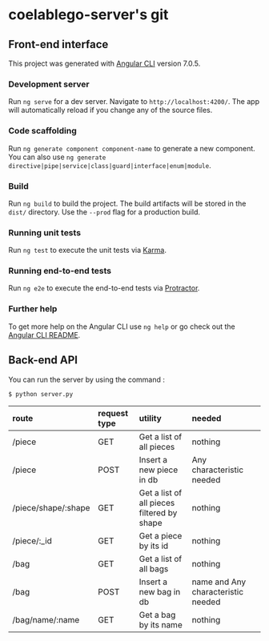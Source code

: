 # coelablego-server's git

## Front-end interface
This project was generated with [Angular CLI](https://github.com/angular/angular-cli) version 7.0.5.

### Development server
Run `ng serve` for a dev server. Navigate to `http://localhost:4200/`. The app will automatically reload if you change any of the source files.

### Code scaffolding
Run `ng generate component component-name` to generate a new component. You can also use `ng generate directive|pipe|service|class|guard|interface|enum|module`.

### Build
Run `ng build` to build the project. The build artifacts will be stored in the `dist/` directory. Use the `--prod` flag for a production build.

### Running unit tests
Run `ng test` to execute the unit tests via [Karma](https://karma-runner.github.io).

### Running end-to-end tests
Run `ng e2e` to execute the end-to-end tests via [Protractor](http://www.protractortest.org/).

### Further help
To get more help on the Angular CLI use `ng help` or go check out the [Angular CLI README](https://github.com/angular/angular-cli/blob/master/README.md).

## Back-end API
You can run the server by using the command :
```
$ python server.py
```
| route | request type | utility | needed |
| :------------- | :------------- | :------------- | :------------- |
| /piece | GET | Get a list of all pieces | nothing |
| /piece | POST | Insert a new piece in db | Any characteristic needed |
| /piece/shape/:shape | GET | Get a list of all pieces filtered by shape | nothing |
| /piece/:_id | GET | Get a piece by its id | nothing |
| /bag | GET | Get a list of all bags | nothing |
| /bag | POST | Insert a new bag in db | name and Any characteristic needed |
| /bag/name/:name | GET | Get a bag by its name | nothing |
